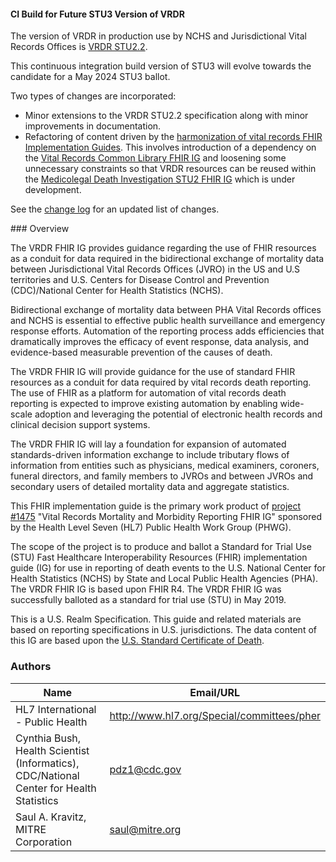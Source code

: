 <div class="note-to-balloters" markdown="1">

####  CI Build for Future STU3 Version of VRDR

The version of VRDR in production use by NCHS and Jurisdictional Vital Records Offices is [VRDR STU2.2](https://hl7.org/fhir/us/vrdr/STU2.2/).

This continuous integration build version of STU3 will evolve towards the candidate for a May 2024 STU3 ballot.

Two types of changes are incorporated:

* Minor extensions to the VRDR STU2.2 specification along with minor improvements in documentation.
* Refactoring of content driven by the [harmonization of vital records FHIR Implementation Guides](https://hl7.org/fhir/us/vr-common-library/2024Jan/vr_ig_harmonization.html).  This involves introduction of a dependency on the [Vital Records Common Library FHIR IG](https://hl7.org/fhir/us/vr-common-library/2024Jan) and loosening some unnecessary constraints so that VRDR resources can be reused within the [Medicolegal Death Investigation STU2 FHIR IG](https://build.fhir.org/ig/HL7/fhir-mdi-ig/) which is under development.

See the [change log](change_log.html) for an updated list of changes.
  
</div><!-- note-to-balloters -->
### Overview

The VRDR FHIR IG provides guidance regarding the use of FHIR resources as a conduit for data required in the bidirectional exchange of mortality data between Jurisdictional Vital Records Offices (JVRO) in the US and U.S territories  and U.S. Centers for Disease Control and Prevention (CDC)/National Center for Health Statistics (NCHS).

Bidirectional exchange of mortality data between PHA Vital Records offices and NCHS is essential to effective public health surveillance and emergency response efforts. Automation of the reporting process adds efficiencies that dramatically improves the efficacy of event response, data analysis, and evidence-based measurable prevention of the causes of death.

The VRDR FHIR IG will provide guidance for the use of standard FHIR resources as a conduit for data required by vital records death reporting. The use of FHIR as a platform for automation of vital records death reporting is expected to improve existing automation by enabling wide-scale adoption and leveraging the potential of electronic health records and clinical decision support systems.

The VRDR FHIR IG will lay a foundation for expansion of automated standards-driven information exchange to include tributary flows of information from entities such as physicians, medical examiners, coroners, funeral directors, and family members to JVROs and between JVROs and secondary users of detailed mortality data and aggregate statistics.

This FHIR implementation guide is the primary work product of [project #1475](https://bit.ly/34DRIoA) "Vital Records Mortality and Morbidity Reporting FHIR IG" sponsored by the Health Level Seven (HL7) Public Health Work Group (PHWG).

The scope of the project is to produce and ballot a Standard for Trial Use (STU) Fast Healthcare Interoperability Resources (FHIR) implementation guide (IG) for use in reporting of death events to the U.S. National Center for Health Statistics (NCHS) by State and Local Public Health Agencies (PHA). The VRDR FHIR IG is based upon FHIR R4. The VRDR FHIR IG was successfully balloted as a standard for trial use (STU) in May 2019.

This is a U.S. Realm Specification. This guide and related materials are based on reporting specifications in U.S. jurisdictions. The data content of this IG are based upon the [U.S. Standard Certificate of Death](https://www.cdc.gov/nchs/data/dvs/DEATH11-03final-ACC.pdf).



### Authors

<table>
<thead>
<tr>
<th>Name</th>
<th>Email/URL</th>
</tr>
</thead>
<tbody>
<tr>
<td>HL7 International - Public Health</td>
<td><a href="http://www.hl7.org/Special/committees/pher" target="_new">http://www.hl7.org/Special/committees/pher</a></td>
</tr>
<tr>
<td>Cynthia Bush, Health Scientist (Informatics), CDC/National Center for Health Statistics</td>
<td><a href="mailto:pdz1@cdc.gov">pdz1@cdc.gov</a></td>
</tr>
<tr>
<td>Saul A. Kravitz, MITRE Corporation</td>
<td><a href="mailto:saul@mitre.org">saul@mitre.org</a></td>
</tr>
</tbody>
</table>
